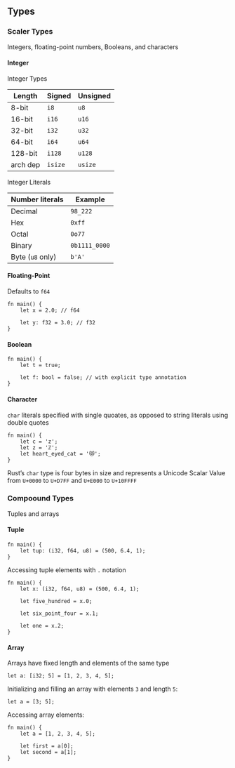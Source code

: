 ## Types

### Scaler Types

Integers, floating-point numbers, Booleans, and characters

#### Integer

Integer Types

| Length   | Signed  | Unsigned |
| -------- | ------- | -------- |
| 8-bit    | `i8`    | `u8`     |
| 16-bit   | `i16`   | `u16`    |
| 32-bit   | `i32`   | `u32`    |
| 64-bit   | `i64`   | `u64`    |
| 128-bit  | `i128`  | `u128`   |
| arch dep | `isize` | `usize`  |

Integer Literals

| Number literals  | Example       |
| ---------------- | ------------- |
| Decimal          | `98_222`      |
| Hex              | `0xff`        |
| Octal            | `0o77`        |
| Binary           | `0b1111_0000` |
| Byte (`u8` only) | `b'A'`        |

#### Floating-Point

Defaults to `f64`

```rust,ignore
fn main() {
    let x = 2.0; // f64

    let y: f32 = 3.0; // f32
}
```

#### Boolean

```rust,ignore
fn main() {
    let t = true;

    let f: bool = false; // with explicit type annotation
}
```

#### Character

`char` literals specified with single quoates, as opposed to string literals using double quotes

```rust,ignore
fn main() {
    let c = 'z';
    let z = 'ℤ';
    let heart_eyed_cat = '😻';
}
```

Rust’s `char` type is four bytes in size and represents a Unicode Scalar Value from `U+0000` to `U+D7FF` and `U+E000` to `U+10FFFF`

### Compoound Types

Tuples and arrays

#### Tuple

```rust,ignore
fn main() {
    let tup: (i32, f64, u8) = (500, 6.4, 1);
}
```

Accessing tuple elements with `.` notation

```rust,ignore
fn main() {
    let x: (i32, f64, u8) = (500, 6.4, 1);

    let five_hundred = x.0;

    let six_point_four = x.1;

    let one = x.2;
}
```

#### Array

Arrays have fixed length and elements of the same type

```rust,ignore
let a: [i32; 5] = [1, 2, 3, 4, 5];
```

Initializing and filling an array with elements `3` and length `5`:

```rust,ignore
let a = [3; 5];
```

Accessing array elements:

```rust,ignore
fn main() {
    let a = [1, 2, 3, 4, 5];

    let first = a[0];
    let second = a[1];
}
```
